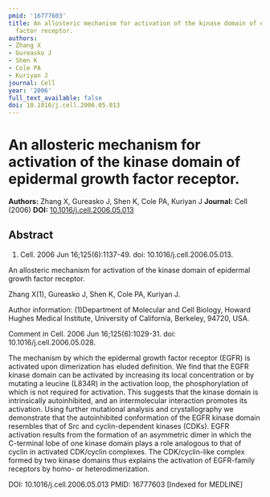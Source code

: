 ```yaml
---
pmid: '16777603'
title: An allosteric mechanism for activation of the kinase domain of epidermal growth
  factor receptor.
authors:
- Zhang X
- Gureasko J
- Shen K
- Cole PA
- Kuriyan J
journal: Cell
year: '2006'
full_text_available: false
doi: 10.1016/j.cell.2006.05.013
---
```


# An allosteric mechanism for activation of the kinase domain of epidermal growth factor receptor.
**Authors:** Zhang X, Gureasko J, Shen K, Cole PA, Kuriyan J
**Journal:** Cell (2006)
**DOI:** [10.1016/j.cell.2006.05.013](https://doi.org/10.1016/j.cell.2006.05.013)

## Abstract

1. Cell. 2006 Jun 16;125(6):1137-49. doi: 10.1016/j.cell.2006.05.013.

An allosteric mechanism for activation of the kinase domain of epidermal growth 
factor receptor.

Zhang X(1), Gureasko J, Shen K, Cole PA, Kuriyan J.

Author information:
(1)Department of Molecular and Cell Biology, Howard Hughes Medical Institute, 
University of California, Berkeley, 94720, USA.

Comment in
    Cell. 2006 Jun 16;125(6):1029-31. doi: 10.1016/j.cell.2006.05.028.

The mechanism by which the epidermal growth factor receptor (EGFR) is activated 
upon dimerization has eluded definition. We find that the EGFR kinase domain can 
be activated by increasing its local concentration or by mutating a leucine 
(L834R) in the activation loop, the phosphorylation of which is not required for 
activation. This suggests that the kinase domain is intrinsically autoinhibited, 
and an intermolecular interaction promotes its activation. Using further 
mutational analysis and crystallography we demonstrate that the autoinhibited 
conformation of the EGFR kinase domain resembles that of Src and 
cyclin-dependent kinases (CDKs). EGFR activation results from the formation of 
an asymmetric dimer in which the C-terminal lobe of one kinase domain plays a 
role analogous to that of cyclin in activated CDK/cyclin complexes. The 
CDK/cyclin-like complex formed by two kinase domains thus explains the 
activation of EGFR-family receptors by homo- or heterodimerization.

DOI: 10.1016/j.cell.2006.05.013
PMID: 16777603 [Indexed for MEDLINE]
